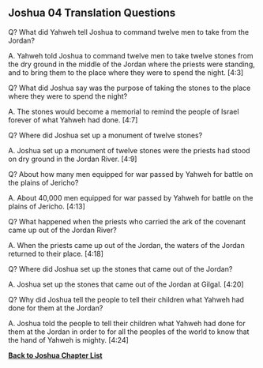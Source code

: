## Joshua 04 Translation Questions ##

Q? What did Yahweh tell Joshua to command twelve men to take from the Jordan?

A. Yahweh told Joshua to command twelve men to take twelve stones from the dry ground in the middle of the Jordan where the priests were standing, and to bring them to the place where they were to spend the night. [4:3]

Q? What did Joshua say was the purpose of taking the stones to the place where they were to spend the night?

A. The stones would become a memorial to remind the people of Israel forever of what Yahweh had done. [4:7]

Q? Where did Joshua set up a monument of twelve stones?

A. Joshua set up a monument of twelve stones were the priests had stood on dry ground in the Jordan River. [4:9]

Q? About how many men equipped for war passed by Yahweh for battle on the plains of Jericho?

A. About 40,000 men equipped for war passed by Yahweh for battle on the plains of Jericho. [4:13]

Q? What happened when the priests who carried the ark of the covenant came up out of the Jordan River?

A. When the priests came up out of the Jordan, the waters of the Jordan returned to their place. [4:18]

Q? Where did Joshua set up the stones that came out of the Jordan?

A. Joshua set up the stones that came out of the Jordan at Gilgal. [4:20]

Q? Why did Joshua tell the people to tell their children what Yahweh had done for them at the Jordan?

A. Joshua told the people to tell their children what Yahweh had done for them at the Jordan in order to for all the peoples of the world to know that the hand of Yahweh is mighty. [4:24]

__[Back to Joshua Chapter List](./)__

